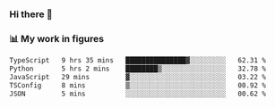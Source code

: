 ### Hi there 👋

### 📊 My work in figures

<!--START_SECTION:waka-->

```txt
TypeScript   9 hrs 35 mins   ███████████████▓░░░░░░░░░   62.31 %
Python       5 hrs 2 mins    ████████▒░░░░░░░░░░░░░░░░   32.78 %
JavaScript   29 mins         ▓░░░░░░░░░░░░░░░░░░░░░░░░   03.22 %
TSConfig     8 mins          ▒░░░░░░░░░░░░░░░░░░░░░░░░   00.92 %
JSON         5 mins          ░░░░░░░░░░░░░░░░░░░░░░░░░   00.62 %
```

<!--END_SECTION:waka-->
